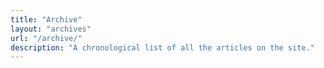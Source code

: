 ```yaml
---
title: "Archive"
layout: "archives"
url: "/archive/"
description: "A chronological list of all the articles on the site."
---
```

